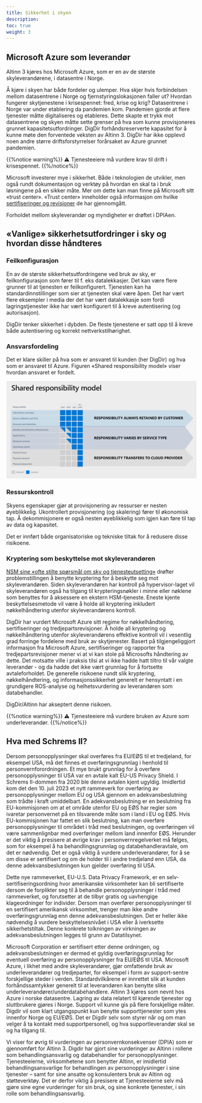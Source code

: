 ```yaml
---
title: Sikkerhet i skyen
description: 
toc: true
weight: 3
---
```


## Microsoft Azure som leverandør

Altinn 3 kjøres hos Microsoft Azure, som er en av de største skyleverandørene, i datasentre i Norge.

Å kjøre i skyen har både fordeler og ulemper. Hva skjer hvis forbindelsen mellom datasentrene i Norge og fjernstyringslokasjonen faller ut?
Hvordan fungerer skytjenestene i krisespennet: fred, krise og krig?
Datasentrene i Norge var under etablering da pandemien kom. Pandemien gjorde at flere tjenester måtte digitaliseres og etableres.
Dette skapte et trykk mot datasentrene og skyen måtte sette grenser på hva som kunne provisjoneres grunnet kapasitetsutfordringer.
DigDir forhåndsreserverte kapasitet for å kunne møte den forventede veksten av Altinn 3.
DigDir har ikke opplevd noen andre større driftsforstyrrelser forårsaket av Azure grunnet pandemien.  

{{%notice warning%}}
⚠ Tjenesteeiere må vurdere krav til drift i krisespennet.
{{%/notice%}}

Microsoft investerer mye i sikkerhet. Både i teknologien de utvikler,
men også rundt dokumentasjon og verktøy på hvordan en skal ta i bruk løsningene på en sikker måte.
Mer om dette kan man finne på Microsoft sitt «trust center».
«Trust center» inneholder også informasjon om hvilke [sertifiseringer og revisjoner](https://learn.microsoft.com/en-us/azure/compliance/) de har gjennomgått. 

Forholdet mellom skyleverandør og myndigheter er drøftet i DPIAen.

## «Vanlige» sikkerhetsutfordringer i sky og hvordan disse håndteres

### Feilkonfigurasjon

En av de største sikkerhetsutfordringene ved bruk av sky, er feilkonfigurasjon som fører til f. eks datalekkasjer.
Det kan være flere grunner til at tjenesten er feilkonfigurert. Tjenesten kan ha standardinnstillinger
som sier at tjenesten skal være åpen. Det har vært flere eksempler i media der det har vært datalekkasje som fordi
lagringstjenester ikke har vært konfigurert til å kreve autentisering (og autorisasjon).

DigDir tenker sikkerhet i dybden. De fleste tjenestene er satt opp til å kreve både autentisering og korrekt nettverkstilhørighet.

### Ansvarsfordeling

Det er klare skiller på hva som er ansvaret til kunden (her DigDir) og hva som er ansvaret til Azure.
Figuren «Shared responsibility model» viser hvordan ansvaret er fordelt.

![Shared responsibility model](shared-responsibility-model.png "Figur 1 - Ansvarsfordeling mellom kunden og skyleverandøren (Azure, 2019)")

### Ressurskontroll

Skyens egenskaper gjør at provisjonering av ressurser er nesten øyeblikkelig.
Ukontrollert provisjonering (og skalering) fører til økonomisk tap.
Å dekommisjonere er også nesten øyeblikkelig som igjen kan føre til tap av data og kapasitet.

Det er innført både organisatoriske og tekniske tiltak for å redusere disse risikoene.   

### Kryptering som beskyttelse mot skyleverandøren

[NSM sine «ofte stilte spørsmål om sky og tjenesteutsetting»](https://nsm.no/regelverk-og-hjelp/rad-og-anbefalinger/ofte-stilte-sporsmal-om-sky-og-tjenesteutsetting/sporsmal-om-sky-og-tjenesteutsetting/) drøfter problemstillingen
å benytte kryptering for å beskytte seg mot skyleverandøren. Siden skyleverandøren har kontroll på hypervisor-laget
vil skyleverandøren også ha tilgang til krypteringsnøkler i minne eller nøklene som benyttes for å aksessere en ekstern HSM-tjeneste.
Eneste kjente beskyttelsesmetode vil være å holde all kryptering inkludert nøkkelhåndtering utenfor skyleverandørens kontroll.

DigDir har vurdert Microsoft Azure sitt regime for nøkkelhåndtering, sertifiseringer og tredjepartsrevisjoner.
Å holde all kryptering og nøkkelhåndtering utenfor skyleverandørens effektive kontroll vil i vesentlig grad forringe fordelene med bruk av skytjenester.
Basert på tilgjengeliggjort informasjon fra Microsoft Azure, sertifiseringer og rapporter fra tredjepartsrevisjoner
mener vi at vi kan stole på Microsofts håndtering av dette. Det motsatte ville i praksis tilsi at vi ikke hadde hatt
tiltro til vår valgte leverandør - og da hadde det ikke vært grunnlag for å fortsette avtaleforholdet.
De generelle risikoene rundt slik kryptering, nøkkelhåndtering, og informasjonssikkerhet generelt
er hensyntatt i en grundigere ROS-analyse og helhetsvurdering av leverandøren som databehandler. 

DigDir/Altinn har akseptert denne risikoen.

{{%notice warning%}}
⚠ Tjenesteeiere må vurdere bruken av Azure som underleverandør.
{{%/notice%}}


## Hva med Schrems II?

Dersom personopplysninger skal overføres fra EU/EØS til et tredjeland, for eksempel USA, må det finnes et overføringsgrunnlag i henhold til personvernforordningen. Et mye brukt grunnlag for å overføre personopplysninger til USA var en avtale kalt EU-US Privacy Shield. I Schrems II-dommen fra 2020 ble denne avtalen kjent ugyldig. Imidlertid kom det den 10. juli 2023 et nytt rammeverk for overføring av personopplysninger mellom EU og USA gjennom en adekvansbeslutning som trådte i kraft umiddelbart. En adekvansbeslutning er en beslutning fra EU-kommisjonen om at et område utenfor EU og EØS har regler som ivaretar personvernet på en tilsvarende måte som i land i EU og EØS. Hvis EU-kommisjonen har fattet en slik beslutning, kan man overføre personopplysninger til området i tråd med beslutningen, og overføringen vil være sammenlignbar med overføringer mellom land innenfor EØS. Herunder er det viktig å presisere at øvrige krav i personvernregelverket må følges, som for eksempel å ha behandlingsgrunnlag og databehandleravtale, om det er nødvendig. Det er også viktig å vurdere underleverandører, for å se om disse er sertifisert og om de holder til i andre tredjeland enn USA, da denne adekvansbeslutningen kun gjelder overføring til USA.

Dette nye rammeverket, EU-U.S. Data Privacy Framework, er en selv-sertifiseringsordning hvor amerikanske virksomheter kan bli sertifiserte dersom de forplikter seg til å behandle personopplysninger i tråd med rammeverket, og forutsetter at de tilbyr gratis og uavhengige klageordninger for individer. Dersom man overfører personopplysninger til en sertifisert amerikansk virksomhet, trenger man ikke andre overføringsgrunnlag enn denne adekvansbeslutningen. Det er heller ikke nødvendig å vurdere beskyttelsesnivået i USA eller å iverksette sikkerhetstiltak. Denne konkrete tolkningen av virkningen av adekvansbeslutningen legges til grunn av Datatilsynet. 

Microsoft Corporation er sertifisert etter denne ordningen, og adekvansbeslutningen er dermed et gyldig overføringsgrunnlag for eventuell overføring av personopplysninger fra EU/EØS til USA. Microsoft Azure, i likhet med andre skyleverandører, gjør omfattende bruk av underleverandører og tredjeparter, for eksempel i form av support-sentre forskjellige steder i verden. Standardvilkårene er innrettet slik at kunden forhåndssamtykker generelt til at leverandøren kan benytte slike underleverandører/underdatabehandlere. Altinn 3 kjøres som nevnt hos Azure i norske datasentre. Lagring av data relatert til kjørende tjenester og sluttbrukere gjøres i Norge. Support vil kunne gis på flere forskjellige måter. Digdir vil som klart utgangspunkt kun benytte supporttjenester som ytes innenfor Norge og EU/EØS. Det er Digdir selv som styrer når og om man velger å ta kontakt med supportpersonell, og hva supportleverandør skal se og ha tilgang til. 

Vi viser for øvrig til vurderingen av personvernkonsekvenser (DPIA) som er gjennomført for Altinn 3. Digdir har gjort sine vurderinger av Altinn i rollene som behandlingsansvarlig og databehandler for personopplysninger.
Tjenesteeierne, virksomhetene som benytter Altinn, er imidlertid behandlingsansvarlige for
behandlingen av personopplysninger i sine tjenester – samt for sine ansatte og konsulenters bruk av Altinn og støtteverktøy.
Det er derfor viktig å presisere at Tjenesteeierne selv må gjøre sine egne vurderinger for sin bruk,
og sine konkrete tjenester, i sin rolle som behandlingsansvarlig. 
